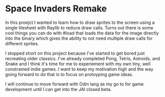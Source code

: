 # Space Invaders Remake

In this proejct I wanted to learn how to draw sprites to the screen using a single tilesheet with Raylib to reduce draw calls. Turns out there is some cool things you can do with #load that loads the data for the image directly into the binary which gives the ability to not need multiple draw calls for different sprites. 

I stopped short on this project because I've started to get bored just recreating older classics. I've already completed Pong, Tetris, Astroids, and Snake and I think it's time for me to experiement with my own tiny, well constrained indie games. I want to keep my motivation high and the way going forward to do that is to focus on protoyping game ideas.

I will continue to move forward with Odin lang as my go to for game development until I can get into the JAI closed beta. 
